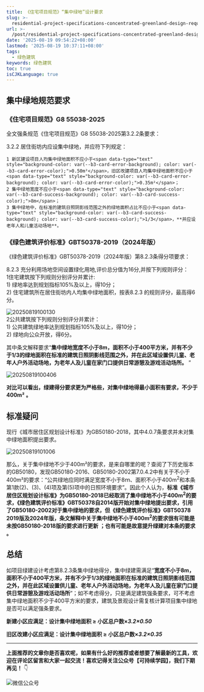 ```yaml
---
title: 《住宅项目规范》“集中绿地”设计要求
slug: >-
  residential-project-specifications-concentrated-greenland-design-requirements-zo7vbc
url: >-
  /post/residential-project-specifications-concentrated-greenland-design-requirements-zo7vbc.html
date: '2025-08-19 09:54:22+08:00'
lastmod: '2025-08-19 10:37:11+08:00'
tags:
  - 绿色建筑
keywords: 绿色建筑
toc: true
isCJKLanguage: true
---
```






## 集中绿地规范要求

### 《住宅项目规范》G8 55038-2025

全文强条规范《住宅项目规范》G8 55038-2025第3.2.2条要求：

3.2.2 居住街坊内应设集中绿地，并应符下列规定：

	1 新区建设项目人均集中绿地面积不应小于<span data-type="text" style="background-color: var(--b3-card-error-background); color: var(--b3-card-error-color);">0.50m²</span>，旧区改建项目人均集中绿地面积不应小于<span data-type="text" style="background-color: var(--b3-card-error-background); color: var(--b3-card-error-color);">0.35m²</span>；  
	2 集中绿地宽度不应小于<span data-type="text" style="background-color: var(--b3-card-success-background); color: var(--b3-card-success-color);">8m</span>；  
	3 集中绿地中，在标准的建筑日照阴影线范围之外的绿地面积占比不应小于<span data-type="text" style="background-color: var(--b3-card-success-background); color: var(--b3-card-success-color);">1/3</span>，**并应设老年人和儿童活动场地**。

### 《绿色建筑评价标准》GBT50378-2019（2024年版）

《绿色建筑评价标准》GBT50378-2019（2024年版）第8.2.3条得分项要求：

8.2.3 充分利用场地空间设置绿化用地,评价总分值为16分,并按下列规则评分：  
	1住宅建筑按下列规则分别评分并累计:  
    		1) 绿地率达到规划指标105%及以上，得10分；  
  		 2) 住宅建筑所在居住街坊内人均集中绿地面积，按表8.2.3 的规则评分，最高得6分。

![20250819100130](https://img.sdgarden.top/blog/2025/08/20250819100130-20250819100134-kyymce7.png)  
	 2公共建筑按下列规则分别评分并累计：  
  		1) 公共建筑绿地率达到规划指标105%及以上，得10分；  
    		2) 绿地向公众开放，得6分。

其中条文解释要求“**集中绿地宽度不小于8m，面积不小于400平方米，并有不少于1/3的绿地面积在标准的建筑日照阴影线范围之外，并在此区域设置供儿童、老年人户外活动场地，为老年人及儿童在家门口提供日常游憩及游戏活动场所。** ”

![20250819100406](https://img.sdgarden.top/blog/2025/08/20250819100406-20250819100432-bffyo3f.webp)​

**对比可以看出，绿建得分要求更为严格些，对集中绿地得最小面积有要求，不少于**​**400m²** **。**

## 标准疑问

现行《城市居住区规划设计标准》为GB50180-2018，其中4.0.7条要求并未对集中绿地面积提出要求。

![20250819101006](https://img.sdgarden.top/blog/2025/08/20250819101006-20250819101008-da66yte.png "《城市居住区规划设计标准》为GB50180-2018集中绿地要求")​

那么，关于集中绿地不少于400m²的要求，是来自哪里的呢？查阅了下历史版本的GB50180，发现GB50180-2016、GB50180-2002第7.0.4.2中有关于不小于400m²的要求：“公共绿地应同时满足宽度不小于8ｍ、面积不小于400m<sup>2</sup>和本条第1款(2)、(3)、(4)项及第(5)项中的日照环境要求”。因此个人认为，**标准《城市居住区规划设计标准》为GB50180-2018已经取消了集中绿地不小于400m**​<sup>**2**</sup>​**的要求，《绿色建筑评价标准》GBT50378自2014版开始对集中绿地提出要求，引用了GB50180-2002对于集中绿地的要求，但《绿色建筑评价标准》GBT50378 2019版及2024年版，条文解释中关于集中绿地不小于400m**​<sup>**2**</sup>​**的要求很有可能是**​**未按GB50180-2018版的要求进行更新** **；也有可能是**​**故意提升绿建对本条的要求** **。**

## 总结

如项目绿建设计考虑第8.2.3条集中绿地得分，集中绿建需满足“**宽度不小于8m，面积不小于400平方米，并有不少于1/3的绿地面积在标准的建筑日照阴影线范围之外，并在此区域设置供儿童、老年人户外活动场地，为老年人及儿童在家门口提供日常游憩及游戏活动场所**”；如不考虑得分，只是满足建筑强条要求，可不考虑集中绿地面积不少于400平方米的要求，建筑及景观设计需复核计算项目集中绿地是否可以满足强条要求。

**新建小区应满足：设计集中绿地面积 ≥ 小区总户数×**​***3.2×0.50***

**旧区改建小区应满足：设计集中绿地面积 ≥ 小区总户数×**​***3.2×0.35***

---

**上面推荐的文章你是否喜欢呢，如果有什么好的推荐或者想要了解最新的工具，欢迎在评论区留言和大家一起交流！喜欢记得关注公众号【可持续学园】，我们下期再见！**   👇

![微信公众号](https://img.sdgarden.top/blog/2025/08/%E5%BE%AE%E4%BF%A1%E5%85%AC%E4%BC%97%E5%8F%B7-20250813124220-913xdfk.webp)
